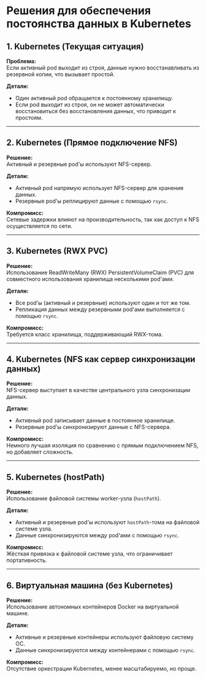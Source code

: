 # Решения для обеспечения постоянства данных в Kubernetes

## 1. Kubernetes (Текущая ситуация)
**Проблема:**  
Если активный pod выходит из строя, данные нужно восстанавливать из резервной копии, что вызывает простой.

**Детали:**
- Один активный pod обращается к постоянному хранилищу.
- Если pod выходит из строя, он не может автоматически восстановиться без восстановления данных, что приводит к простоям.

---

## 2. Kubernetes (Прямое подключение NFS)
**Решение:**  
Активный и резервные pod'ы используют NFS-сервер.

**Детали:**
- Активный pod напрямую использует NFS-сервер для хранения данных.
- Резервные pod'ы реплицируют данные с помощью `rsync`.

**Компромисс:**  
Сетевые задержки влияют на производительность, так как доступ к NFS осуществляется по сети.

---

## 3. Kubernetes (RWX PVC)
**Решение:**  
Использование ReadWriteMany (RWX) PersistentVolumeClaim (PVC) для совместного использования хранилища несколькими pod'ами.

**Детали:**
- Все pod'ы (активный и резервные) используют один и тот же том.
- Репликация данных между резервными pod'ами выполняется с помощью `rsync`.

**Компромисс:**  
Требуется класс хранилища, поддерживающий RWX-тома.

---

## 4. Kubernetes (NFS как сервер синхронизации данных)
**Решение:**  
NFS-сервер выступает в качестве центрального узла синхронизации данных.

**Детали:**
- Активный pod записывает данные в постоянное хранилище.
- Резервные pod'ы синхронизируют данные с NFS-сервера.

**Компромисс:**  
Немного лучшая изоляция по сравнению с прямым подключением NFS, но добавляет сложность.

---

## 5. Kubernetes (hostPath)
**Решение:**  
Использование файловой системы worker-узла (`hostPath`).

**Детали:**
- Активный и резервные pod'ы используют `hostPath`-тома на файловой системе узла.
- Данные синхронизируются между pod'ами с помощью `rsync`.

**Компромисс:**  
Жёсткая привязка к файловой системе узла, что ограничивает портативность.

---

## 6. Виртуальная машина (без Kubernetes)
**Решение:**  
Использование автономных контейнеров Docker на виртуальной машине.

**Детали:**
- Активные и резервные контейнеры используют файловую систему ОС.
- Данные синхронизируются между контейнерами с помощью `rsync`.

**Компромисс:**  
Отсутствие оркестрации Kubernetes, менее масштабируемо, но проще.
